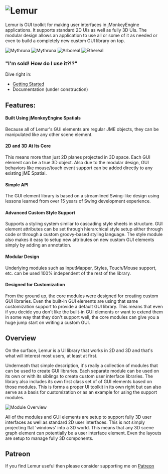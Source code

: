 #      ![Lemur](http://i.imgur.com/2Pur3pG.png) 

Lemur is GUI toolkit for making user interfaces in jMonkeyEngine applications.  It supports standard 2D UIs as well as fully 3D UIs.  The modular design allows an application to use all or some of it as needed or even to build a completely new custom GUI library on top.

![Mythruna](http://i.imgur.com/xlhbDgL.png) ![Mythruna](http://i.imgur.com/5wFF4YY.png) 
![Arboreal](http://i.imgur.com/2O0Ivmq.png) ![Ethereal](http://i.imgur.com/zrYgDgI.png)

### "I'm sold! How do I use it?!?"

Dive right in:
* [Getting Started](https://github.com/jMonkeyEngine-Contributions/Lemur/wiki/Getting-Started)
* Documentation (under construction)

## Features:

#### Built Using jMonkeyEngine Spatials
Because all of Lemur's GUI elements are regular JME objects, they can be manipulated like any other scene element.

#### 2D and 3D At Its Core
This means more than just 2D planes projected in 3D space.   Each GUI element can be a true 3D object.  Also
due to the modular design, GUI behaviors like mouse/touch event support can be added directly to any existing
jME Spatial.

#### Simple API
The GUI element library is based on a streamlined Swing-like design using lessons learned from over 15 years of Swing development experience.

#### Advanced Custom Style Support
Supports a styling system similar to cascading style sheets in structure.  GUI element attributes can be set through hierarchical style setup either through code or through a custom groovy-based styling language.  The style module also makes it easy to setup new attributes on new custom GUI elements simply by adding an annotation.

#### Modular Design
Underlying modules such as InputMapper, Styles, Touch/Mouse support, etc. can be used 100% independent of the rest of the library.

#### Designed for Customization
From the ground up, the core modules were designed for creating custom GUI libraries.  Even the built-in GUI elements are using that same customization support to provide a default GUI library.  This means that even if you decide you don't like the built-in GUI elements or want to extend them in some way that they don't support well, the core modules can give you a huge jump start on writing a custom GUI.

## Overview

On the surface, Lemur is a UI library that works in 2D and 3D and that's what will interest
most users, at least at first.

Underneath that simple description, it's really a collection of modules that can be used to 
create GUI libraries.  Each separate module can be used on its own or with its siblings to create 
custom user interface libraries.  The library also includes its own first 
class set of of GUI elements based on those modules.  This is forms a proper 
UI toolkit in its own right but can also serve as a basis for customization or 
as an example for using the support modules.

![Module Overview](http://i.imgur.com/Q7OYlBn.png)

All of the modules and GUI elements are setup to support fully 3D user interfaces as well as 
standard 2D user interfaces.  This is not simply projecting flat 'windows' into a 3D world.  This 
means that any 3D scene graph element can potentially be a user interface element.  Even 
the layouts are setup to manage fully 3D components.

## Patreon

If you find Lemur useful then please consider supporting me on [Patreon](https://www.patreon.com/pspeed42)
